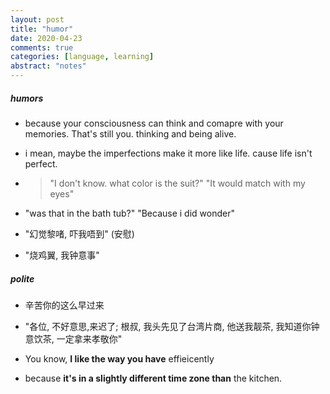 ```yaml
---
layout: post
title: "humor"
date: 2020-04-23
comments: true
categories: [language, learning]
abstract: "notes"
---
```


##### humors
*  because your consciousness can think and comapre with your memories. That's still you.
   thinking and being alive.

* i mean, maybe the imperfections make it more like life.  cause life isn't perfect.

*  > "I don't know. what color is the suit?"
   > "It would match with my eyes"

* "was that in the bath tub?"  "Because i did wonder"

* "幻觉黎啫, 吓我唔到"  (安慰)

* "烧鸡翼, 我钟意事"


##### polite
* 辛苦你的这么早过来  

* "各位, 不好意思,来迟了; 根叔, 我头先见了台湾片商, 他送我靓茶, 我知道你钟意饮茶, 一定拿来孝敬你"

* You know, **I like the way you have** effieicently

* because **it's in a slightly different time zone than** the kitchen.  

